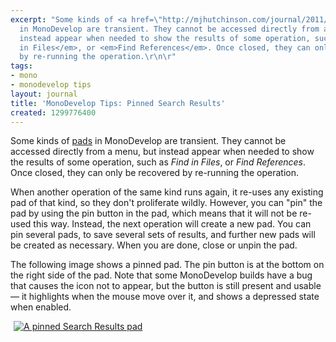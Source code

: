 ```yaml
---
excerpt: "Some kinds of <a href=\"http://mjhutchinson.com/journal/2011/02/monodevelop_tips_workspace_layout\">pads</a>
  in MonoDevelop are transient. They cannot be accessed directly from a menu, but
  instead appear when needed to show the results of some operation, such as <em>Find
  in Files</em>, or <em>Find References</em>. Once closed, they can only be recovered
  by re-running the operation.\r\n\r"
tags:
- mono
- monodevelop tips
layout: journal
title: 'MonoDevelop Tips: Pinned Search Results'
created: 1299776400
---
```

Some kinds of <a href="http://mjhutchinson.com/journal/2011/02/monodevelop_tips_workspace_layout">pads</a> in MonoDevelop are transient. They cannot be accessed directly from a menu, but instead appear when needed to show the results of some operation, such as <em>Find in Files</em>, or <em>Find References</em>. Once closed, they can only be recovered by re-running the operation.

When another operation of the same kind runs again, it re-uses any existing pad of that kind, so they don't proliferate wildly. However, you can "pin" the pad by using the pin button in the pad, which means that it will not be re-used this way. Instead, the next operation will create a new pad. You can pin several pads, to save several sets of results, and further new pads will be created as necessary. When you are done, close or unpin the pad.

The following image shows a pinned pad. The pin button is at the bottom on the right side of the pad. Note that some MonoDevelop builds have a bug that causes the icon not to appear, but the button is still present and usable &mdash; it highlights when the mouse move over it, and shows a depressed state when enabled.

<a href="http://mjhutchinson.com/files/images/md-tips/pinned-search-results.png" rel="lightbox[md_tips_pinned_search_results]" title="A pinned Search Results pad"><img src="http://mjhutchinson.com/files/images/md-tips/t/pinned-search-results.png" alt="A pinned Search Results pad" style="max-width:98%; display:block;margin-left:auto;margin-right:auto;" /></a>
